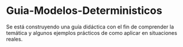# Guia-Modelos-Deterministicos
Se está construyendo una guía didáctica con el fin de comprender la temática y algunos ejemplos prácticos de como aplicar en situaciones reales.
